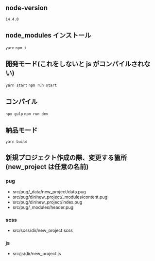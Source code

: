 
## node-version
`14.4.0`

## node_modules インストール
`yarn`
`npm i`

## 開発モード(これをしないと js がコンパイルされない)
`yarn start`
`npm run start`

## コンパイル
`npx gulp`
`npm run dev`

## 納品モード
`yarn build`

## 新規プロジェクト作成の際、変更する箇所(new_project は任意の名前)
### pug
   * src/pug/_data/new_project/data.pug
   * src/pug/dir/new_project/_modules/content.pug
   * src/pug/dir/new_project/index.pug
   * src/pug/_modules/header.pug

### scss
  * src/scss/dir/new_project.scss

### js
  * src/js/dir/new_project.js
